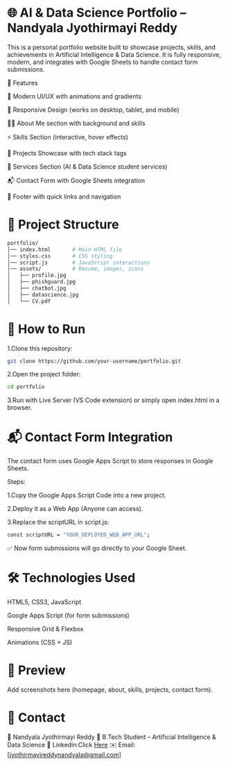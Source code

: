 # 🌐 AI & Data Science Portfolio – Nandyala Jyothirmayi Reddy

This is a personal portfolio website built to showcase projects, skills, and achievements in Artificial Intelligence & Data Science.
It is fully responsive, modern, and integrates with Google Sheets to handle contact form submissions.

📌 Features

🎨 Modern UI/UX with animations and gradients

📱 Responsive Design (works on desktop, tablet, and mobile)

🧑‍💻 About Me section with background and skills

⚡ Skills Section (interactive, hover effects)

📂 Projects Showcase with tech stack tags

🔧 Services Section (AI & Data Science student services)

📬 Contact Form with Google Sheets integration

🔗 Footer with quick links and navigation
# 📂 Project Structure
```bash
portfolio/
│── index.html       # Main HTML file
│── styles.css       # CSS styling
│── script.js        # JavaScript interactions
│── assets/          # Resume, images, icons
│   ├── profile.jpg
│   ├── phishguard.jpg
│   ├── chatbot.jpg
│   ├── datascience.jpg
│   └── CV.pdf
```
# 🚀 How to Run

1.Clone this repository:
```bash
git clone https://github.com/your-username/portfolio.git
```
2.Open the project folder:
```bash
cd portfolio
```
3.Run with Live Server (VS Code extension) or simply open index.html in a browser.

# 📬 Contact Form Integration

The contact form uses Google Apps Script to store responses in Google Sheets.

Steps:

1.Copy the Google Apps Script Code into a new project.

2.Deploy it as a Web App (Anyone can access).

3.Replace the scriptURL in script.js:
```bash
const scriptURL = "YOUR_DEPLOYED_WEB_APP_URL";
```
✅ Now form submissions will go directly to your Google Sheet.

# 🛠️ Technologies Used

HTML5, CSS3, JavaScript

Google Apps Script (for form submissions)

Responsive Grid & Flexbox

Animations (CSS + JS)

# 📸 Preview

Add screenshots here (homepage, about, skills, projects, contact form).

# 📧 Contact

👤 Nandyala Jyothirmayi Reddy
📍 B.Tech Student – Artificial Intelligence & Data Science
💼 Linkedin:Click [Here](https://www.linkedin.com/in/jyothirmayi-reddy-nandyala-a46362284/)
✉️ Email: [jyothirmayireddynandyala@gmail.com]
